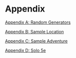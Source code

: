 # Appendix

[Appendix A: Random Generators](./A1_Random_Generators/Random_Generators.md)

[Appendix B: Sample Location](./A2_Sample_Location/Sample_Location.md)

[Appendix C: Sample Adventure](./A3_Sample_Adventure/Sample_Adventure.md)

[Appendix D: Solo 5e](./A4_Solo_Free5e/Solo_Free5e.md)
